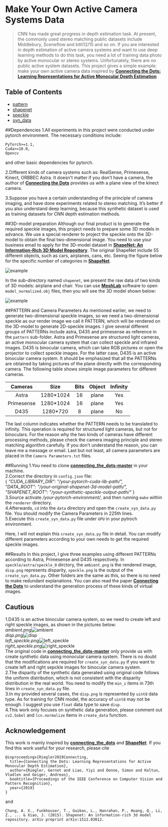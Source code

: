 # Make Your Own Active Camera Systems Data

> CNN has made great progress in depth estimation task. At present, the commonly used stereo matching public datasets include Middlebury, Sceneflow and kitti12/15 and so on. If you are interested in depth estimation of active camera systems and want to use deep learning methods to do this task, you need a lot of training data photo by active monocular or stereo systems. Unfortunately, there are no public active system datasets. This project gives a simple example: make your own active camera data inspired by **[Connecting the Dots: Learning Representations for Active Monocular Depth Estimation](http://www.cvlibs.net/publications/Riegler2019CVPR.pdf)**

## Table of Contents
- [pattern](#pattern)
- [shapenet](#shapenet)
- [speckle](#speckle)
- [syn_data](#syn_data)

##Dependencies
1.All experiments in this project were conducted under pytorch environment. The necessary conditions include:
```
PyTorch>=1.1,
Cuda>=10.0,
Opencv
```
and other basic dependencies for pytorch.

2.Different kinds of camera systems such as: RealSense, Primesense, Kinect, ORBBEC Astra. It doesn't matter if you don't have a camera, the author of **[Connecting the Dots](http://www.cvlibs.net/publications/Riegler2019CVPR.pdf)** provides us with a plane view of the kinect camera.

3.Suppose you have a certain understanding of the principle of camera imaging, and have done experiments related to stereo matching. It’s better if you also understand deep learning, because this synthetic dataset is used as training datasets for CNN depth estimation methods.

##3D-model preparation
Although our final product is to generate the required speckle images, this project needs to prepare some 3D models in advance. We use a special renderer to project the speckle onto the 3D-model to obtain the final two-dimensional image. You need to use your business email to apply for the 3D-model dataset in **[ShapeNet: An Information-Rich 3D Model Repository](https://arxiv.org/abs/1512.03012)**. The original ShapeNet include 55 different objects, such as cars, airplanes, cans, etc. Seeing the figure below for the specific number of categories in **[ShapeNet](https://arxiv.org/abs/1512.03012)**.

![example](shapenet/shapenet.png)

In the sub-directory named `shapenet`, we present the raw data of two kinds of 3D models: airplane and chair. You can use **[MeshLab](http://www.meshlab.net/)** software to open `model_normalized.obj` files, then you will see the 3D model shown below:

![example](shapenet/obj_example.png)

##PATTERN and Camera Parameters
As mentioned earlier, we need to generate two-dimensional speckle images, so we need a two-dimensional speckle as our render image we call it PATTERN, which will be rendered on the 3D-model to generate 2D-speckle images. I give several different groups of PATTERNs include astra, D435 and primesense as reference in the `pattern` sub-folder. Astra and Primesense are structured light cameras, an active monocular camera system that can collect speckle and infrared images. D435 is binocular camera, which can take RGB pictures or open the projector to collect speckle images. For the latter case, D435 is an active binocular camera system. It should be emphasized that all the PATTERNs are obtained by taking pictures of the plane directly with the corresponding camera. The following table shows simple image parameters for different cameras.

Cameras|Size|Bits|Object|Infinity
:---:|:---:|:---:|:---:|:---:
Astra|1280*1024|16|plane|Yes
Primesense|1280*1024|16|plane|Yes
D435|1280*720|8|plane|No
The last column indicates whether the PATTERN needs to be translated to infinity. This operation is required for structured light cameras, but not for binoculars. For the reason why the two kinds of cameras have different processing methods, please check the camera imaging principle and stereo matching algorithm carefully. If you don't understand the reason, you can leave me a message or email. Last but not least, all camera parameters are placed in the `Camera Parameters.txt` files.


##Running
1.You need to clone **[connecting_the_dots-master](https://github.com/autonomousvision/connecting_the_dots)** in your machine.  
2.Correct the directory in `config.json` file:  
{
  *"CUDA_LIBRARY_DIR": "/your-pytorch-cuda-lib-path/",  
"DATA_ROOT": "/your-original-shapenet-3d-model-path/",  
"SHAPENET_ROOT": "/your-synthetic-speckle-output-path/"*
}  
3.Source activate */your-pytorch-environment/*, and then running `make` within the `renderer` directory.  
4.Afterwards, `cd` into the `data` directory and open the `create_syn_data.py` file. You should modify the Camera Parameters in 225th lines.  
5.Execute this `create_syn_data.py` file under `GPU` in your pytroch environment.

Here, I will not explain this `create_syn_data.py` file in detail. You can modify different parameters according to your own needs to get the required speckle images.

##Results
In this project, I give three examples using different PATTERNs according to Astra, Primesense and D435 respectively. In `speckle/astra/speckle_0` dirctory, the `ambient.png` is the rendered image,
`disp.png` represents disparity, `speckle.png` is the output of the `create_syn_data.py`. Other folders are the same as this, so there is no need to make redundant explanations. You can also read the paper **[Connecting the Dots](http://www.cvlibs.net/publications/Riegler2019CVPR.pdf)** to understand the generation process of these kinds of virtual images.

## Cautious
1.D435 is an active binocular camera system, so we need to create left and right speckle images, as shown in the pictures below:  
*ambient.png*![ambient](speckle/d435/speckle_0/ambient.png)  
*disp.png*![disp](speckle/d435/speckle_0/disp.png)  
*left_speckle.png*![left_speckle](speckle/d435/speckle_0/left_speckle.png)  
*right_speckle.png*![right_speckle](speckle/d435/speckle_0/right_speckle.png)  
The original code in **[connecting_the_dots-master](https://github.com/autonomousvision/connecting_the_dots)** only provide us with create synthetic data using monocular camera system. There is no doubt that the modifications are required for `create_syn_data.py` if you want to create left and right sepckle images for binocular camera system.  
2.The disparity of the synthetic data generated using original code follows the uniform distribution, which is not consistent with the disparity distribution in the real world. You need to modify the `min_z` items in 73th lines in `create_syn_data.py` file.   
3.In my provided several cases, the `disp.png` is represented by `uint8` data type. As for training for CNN model, the accuracy of `uint8` may not be enough. I suggest you use `float` data type to save `disp`.  
4.This work only focuses on synthetic data generation, please comment out `cv2.Sobel` and `lcn.normalize` items in `create_data` function.

## Acknowledgement
This work is mainly inspired by **[connecting_the_dots](https://github.com/autonomousvision/connecting_the_dots)** and **[ShapeNet](https://arxiv.org/abs/1512.03012)**. If you find this work useful for your research, please cite
```
@inproceedings{Riegler2019Connecting,
  title={Connecting the Dots: Learning Representations for Active Monocular Depth Estimation},
  author={Riegler, Gernot and Liao, Yiyi and Donne, Simon and Koltun, Vladlen and Geiger, Andreas},
  booktitle={Proceedings of the IEEE Conference on Computer Vision and Pattern Recognition},
  year={2019}
}
```
and 
```
Chang, A. X., Funkhouser, T., Guibas, L., Hanrahan, P., Huang, Q., Li, Z., ... & Xiao, J. (2015). Shapenet: An information-rich 3d model repository. arXiv preprint arXiv:1512.03012.
```